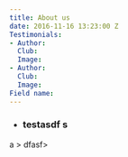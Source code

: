 ```yaml
---
title: About us
date: 2016-11-16 13:23:00 Z
Testimonials:
- Author: 
  Club: 
  Image: 
- Author: 
  Club: 
  Image: 
Field name: 
---
```


* ### testasdf s
a > dfasf> 